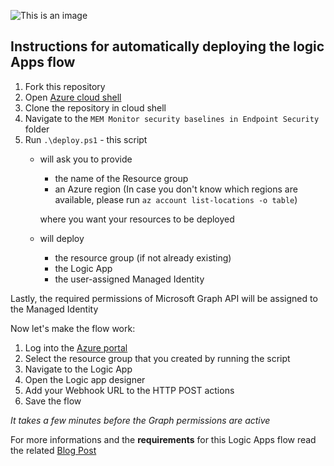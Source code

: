 ![This is an image](https://www.inthecloud247.com/wp-content/uploads/2022/01/Azure-Logic-Apps-GitHub01.png)


## Instructions for automatically deploying the logic Apps flow ##

1. Fork this repository
2. Open [Azure cloud shell](https://shell.azure.com)
3. Clone the repository in cloud shell
4. Navigate to the `MEM Monitor security baselines in Endpoint Security` folder
5. Run `.\deploy.ps1` - this script
    * will ask you to provide
        * the name of the Resource group
        * an Azure region (In case you don't know which regions are available, please run `az account list-locations -o table`)

        where you want your resources to be deployed
    * will deploy
        * the resource group (if not already existing)
        * the Logic App
        * the user-assigned Managed Identity

Lastly, the required permissions of Microsoft Graph API will be assigned to the Managed Identity

Now let's make the flow work:

1. Log into the [Azure portal](https://portal.azure.com)
2. Select the resource group that you created by running the script
3. Navigate to the Logic App
4. Open the Logic app designer
5. Add your Webhook URL to the HTTP POST actions
6. Save the flow

*It takes a few minutes before the Graph permissions are active*

For more informations and the **requirements** for this Logic Apps flow read the related [Blog Post](https://www.inthecloud247.com/mem-monitoring-monitor-security-baselines-in-endpoint-security/)
